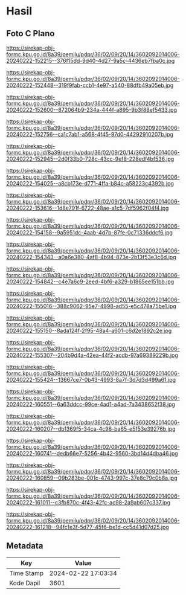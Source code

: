 # Hasil

## Foto C Plano

https://sirekap-obj-formc.kpu.go.id/8a39/pemilu/pdpr/36/02/09/20/14/3602092014006-20240222-152215--376f15dd-9d40-4d27-9a5c-4436eb7fba0c.jpg

https://sirekap-obj-formc.kpu.go.id/8a39/pemilu/pdpr/36/02/09/20/14/3602092014006-20240222-152448--319f9fab-ccb1-4e97-a540-88dfb49a05eb.jpg

https://sirekap-obj-formc.kpu.go.id/8a39/pemilu/pdpr/36/02/09/20/14/3602092014006-20240222-152600--872064b9-234a-444f-a895-9b3f88ef5433.jpg

https://sirekap-obj-formc.kpu.go.id/8a39/pemilu/pdpr/36/02/09/20/14/3602092014006-20240222-152756--ca1c7ab1-a568-4f45-97d0-44292910207b.jpg

https://sirekap-obj-formc.kpu.go.id/8a39/pemilu/pdpr/36/02/09/20/14/3602092014006-20240222-152945--2d0f33b0-728c-43cc-9ef8-228edf4bf536.jpg

https://sirekap-obj-formc.kpu.go.id/8a39/pemilu/pdpr/36/02/09/20/14/3602092014006-20240222-154025--a8cb173e-d771-4ffa-b84c-a58223c4392b.jpg

https://sirekap-obj-formc.kpu.go.id/8a39/pemilu/pdpr/36/02/09/20/14/3602092014006-20240222-153616--1d8e791f-6722-48ae-a1c5-7df5962f04f4.jpg

https://sirekap-obj-formc.kpu.go.id/8a39/pemilu/pdpr/36/02/09/20/14/3602092014006-20240222-154158--9a5951dc-4aab-4d7b-87fe-0c71336ddcf6.jpg

https://sirekap-obj-formc.kpu.go.id/8a39/pemilu/pdpr/36/02/09/20/14/3602092014006-20240222-154343--a0a6e380-4af8-4b94-873e-2b13f53e3c6d.jpg

https://sirekap-obj-formc.kpu.go.id/8a39/pemilu/pdpr/36/02/09/20/14/3602092014006-20240222-154842--c4e7a6c9-2eed-4bf6-a329-b1865ee151bb.jpg

https://sirekap-obj-formc.kpu.go.id/8a39/pemilu/pdpr/36/02/09/20/14/3602092014006-20240222-155016--388c9062-95e7-4898-ad55-e5c478a75be1.jpg

https://sirekap-obj-formc.kpu.go.id/8a39/pemilu/pdpr/36/02/09/20/14/3602092014006-20240222-155150--8ada124f-2f95-48a4-a601-c6d2e1892c2e.jpg

https://sirekap-obj-formc.kpu.go.id/8a39/pemilu/pdpr/36/02/09/20/14/3602092014006-20240222-155307--204b9d4a-42ea-44f2-acdb-97a69389229b.jpg

https://sirekap-obj-formc.kpu.go.id/8a39/pemilu/pdpr/36/02/09/20/14/3602092014006-20240222-155424--13667ce7-0b43-4993-8a7f-3d7d3d499a61.jpg

https://sirekap-obj-formc.kpu.go.id/8a39/pemilu/pdpr/36/02/09/20/14/3602092014006-20240222-160551--6a63ddcc-99ce-4ad1-a4ad-7a3438652f38.jpg

https://sirekap-obj-formc.kpu.go.id/8a39/pemilu/pdpr/36/02/09/20/14/3602092014006-20240222-160207--db1369f5-34ca-4c98-ba65-e5f53e39276b.jpg

https://sirekap-obj-formc.kpu.go.id/8a39/pemilu/pdpr/36/02/09/20/14/3602092014006-20240222-160741--dedb66e7-5256-4b42-9560-3bd14d4dba46.jpg

https://sirekap-obj-formc.kpu.go.id/8a39/pemilu/pdpr/36/02/09/20/14/3602092014006-20240222-160859--09b283be-001c-4743-997c-37e8c79c0b8a.jpg

https://sirekap-obj-formc.kpu.go.id/8a39/pemilu/pdpr/36/02/09/20/14/3602092014006-20240222-161011--c3fb870c-4f43-42fc-ac98-2a9ab607c337.jpg

https://sirekap-obj-formc.kpu.go.id/8a39/pemilu/pdpr/36/02/09/20/14/3602092014006-20240222-161218--94fc1e3f-5d77-45f6-be1d-cc5d41d07d25.jpg


## Metadata

| Key        | Value               |
| ---------- | ------------------- |
| Time Stamp | 2024-02-22 17:03:34 |
| Kode Dapil | 3601                |



